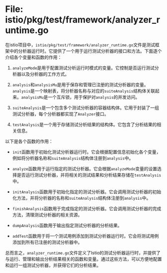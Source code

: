 # File: istio/pkg/test/framework/analyzer_runtime.go

在istio项目中，`istio/pkg/test/framework/analyzer_runtime.go`文件是测试框架中的分析器运行时。它提供了一个用于运行测试分析器的接口和方法。下面逐个介绍各个变量和函数的作用：

1. `analyzeMode`是用于配置测试分析运行时模式的变量。它控制是否运行测试分析器以及分析器的工作方式。

2. `analysis`和`analysisMu`是用于保存和管理已注册的测试分析器的变量。`analysis`是一个映射表，将分析器名称与对应的`suiteAnalysis`结构体关联起来。`analysisMu`是一个互斥锁，用于保护对`analysis`的并发访问。

3. `suiteAnalysis`是一个包含多个测试分析器的容器结构体。它用于封装了一组测试分析器，每个分析器都实现了`Analyzer`接口。

4. `testAnalysis`是一个用于存储测试分析结果的结构体。它包含了分析结果的相关信息。

以下是各个函数的作用：

- `init`函数用于初始化测试分析器运行时。它会根据配置信息初始化各个变量，例如将分析器名称和`suiteAnalysis`结构体注册到`analysis`中。

- `analyze`函数用于运行指定的测试分析器。它会根据`analyzeMode`变量的设置选择是否运行测试分析器，并将相关的测试结果和分析结果存储在`testAnalysis`中。

- `initAnalysis`函数用于初始化指定的测试分析器。它会调用测试分析器的初始化方法，并将分析器的名称和`suiteAnalysis`结构体注册到`analysis`中。

- `finishAnalysis`函数用于完成指定的测试分析器。它会调用测试分析器的完成方法，清理测试分析器的相关资源。

- `dumpAnalysis`函数用于输出指定测试分析器的分析结果。

- `addTest`函数用于将一个测试用例添加到测试分析器运行时。它会将测试用例添加到所有已注册的测试分析器中。

总而言之，`analyzer_runtime.go`文件定义了Istio的测试分析器运行时，并提供了与运行、管理和输出分析结果相关的函数和变量。通过这些方法，可以方便地配置和运行一组测试分析器，并获得它们的分析结果。

